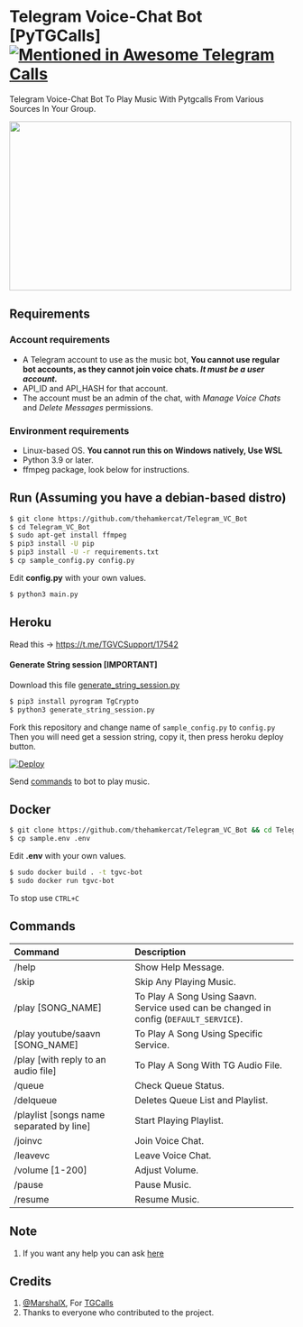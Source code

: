 # Telegram Voice-Chat Bot [PyTGCalls] [![Mentioned in Awesome Telegram Calls](https://awesome.re/mentioned-badge-flat.svg)](https://github.com/tgcalls/awesome-tgcalls)

Telegram Voice-Chat Bot To Play Music With Pytgcalls From Various Sources In Your Group.

<img src="https://hamker.me/wl9twld.png" width="500" height="300">


## Requirements

### Account requirements
- A Telegram account to use as the music bot, **You cannot use regular bot accounts, as they cannot join voice chats. *It must be a user account.***
- API_ID and API_HASH for that account.
- The account must be an admin of the chat, with _Manage Voice Chats_ and _Delete Messages_ permissions.

### Environment requirements
- Linux-based OS. **You cannot run this on Windows natively, Use WSL**
- Python 3.9 or later.
- ffmpeg package, look below for instructions.


## Run (Assuming you have a debian-based distro)



```sh
$ git clone https://github.com/thehamkercat/Telegram_VC_Bot
$ cd Telegram_VC_Bot
$ sudo apt-get install ffmpeg
$ pip3 install -U pip
$ pip3 install -U -r requirements.txt
$ cp sample_config.py config.py
```
Edit **config.py** with your own values.

```sh
$ python3 main.py
```

## Heroku

Read this -> https://t.me/TGVCSupport/17542

#### Generate String session [IMPORTANT]

Download this file [generate_string_session.py](https://raw.githubusercontent.com/thehamkercat/Telegram_VC_Bot/master/generate_string_session.py)


```sh
$ pip3 install pyrogram TgCrypto
$ python3 generate_string_session.py
```
Fork this repository and change name of `sample_config.py` to `config.py`
Then you will need get a session string, copy it, then press heroku deploy button.

[![Deploy](https://www.herokucdn.com/deploy/button.svg)](https://heroku.com/deploy?template=https://github.com/barryspacezero/EruMusicBot/tree/master)


Send [commands](https://github.com/thehamkercat/Telegram_VC_Bot/blob/master/README.md#commands) to bot to 
play music.


## Docker

```sh
$ git clone https://github.com/thehamkercat/Telegram_VC_Bot && cd Telegram_VC_Bot
$ cp sample.env .env
```
Edit **.env** with your own values.

```sh
$ sudo docker build . -t tgvc-bot
$ sudo docker run tgvc-bot
```
To stop use `CTRL+C`


## Commands
Command | Description
:--- | :---
/help | Show Help Message.
/skip | Skip Any Playing Music.
/play [SONG_NAME] | To Play A Song Using Saavn.<br>Service used can be changed in config (`DEFAULT_SERVICE`).
/play youtube/saavn [SONG_NAME] | To Play A Song Using Specific Service.
/play [with reply to an audio file] | To Play A Song With TG Audio File.
/queue | Check Queue Status.
/delqueue | Deletes Queue List and Playlist.
/playlist [songs name separated by line] | Start Playing Playlist.
/joinvc | Join Voice Chat.
/leavevc | Leave Voice Chat.
/volume [1-200] | Adjust Volume.
/pause | Pause Music.
/resume | Resume Music.


## Note

1. If you want any help you can ask [here](https://t.me/tgvcsupport)

## Credits

1. [@MarshalX](https://github.com/MarshalX), For [TGCalls](https://github.com/MarshalX/tgcalls)
2. Thanks to everyone who contributed to the project.
